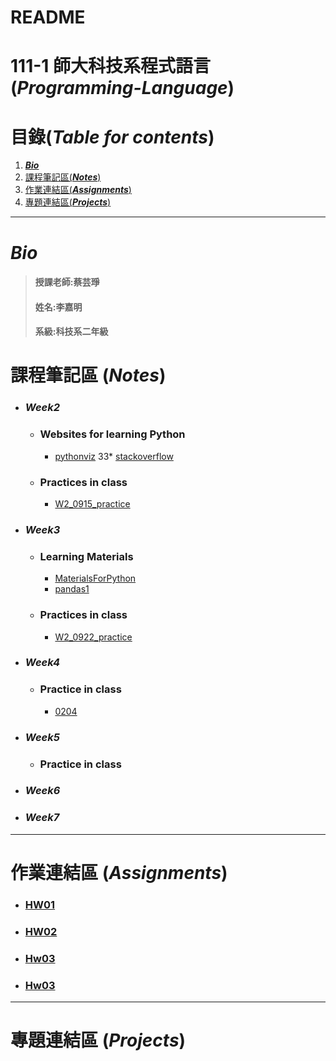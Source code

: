 # README
# 111-1 師大科技系程式語言 (***Programming-Language***)
# 目錄(***Table for contents***)
 1. [***Bio***](https://github.com/jiaminging/Programming-Language/blob/main/README.md#bio)
 2. [課程筆記區(***Notes***)](https://github.com/jiaminging/Programming-Language/blob/main/README.md#%E8%AA%B2%E7%A8%8B%E7%AD%86%E8%A8%98%E5%8D%80-notes)
 3. [作業連結區(***Assignments***)](https://github.com/jiaminging/Programming-Language/blob/main/README.md#%E4%BD%9C%E6%A5%AD%E9%80%A3%E7%B5%90%E5%8D%80-assignments)
 4. [專題連結區(***Projects***)](https://github.com/jiaminging/Programming-Language/blob/main/README.md#%E5%B0%88%E9%A1%8C%E9%80%A3%E7%B5%90%E5%8D%80-projects)
-----
# ***Bio***
>#### 授課老師:蔡芸琤    
>#### 姓名:李嘉明    
>#### 系級:科技系二年級  
# 課程筆記區 (***Notes***)
* ### ***Week2***
  * ### Websites for learning Python
    *   [pythonviz](https://pythonviz.com/basic/python-compare-lists-intersection-difference/)
    33*   [stackoverflow](https://stackoverflow.com/questions/21448225/getting-indices-of-true-values-in-a-boolean-list)
  * ### Practices in class
    *   [W2_0915_practice](https://github.com/jiaminging/Programming-Language/tree/main/W2_0915) 
* ### ***Week3***
  * ### Learning Materials
    *   [MaterialsForPython](https://github.com/pecu/LawTech/tree/main/Learning-Materials)
    *   [pandas1](https://github.com/pecu/PL/blob/main/Python01.ipynb)
  * ### Practices in class
    *   [W2_0922_practice](https://github.com/jiaminging/Programming-Language/tree/main/W3_0922/0922_practice)
* ### ***Week4***
  * ### Practice in class
    *   [0204](https://github.com/jiaminging/Programming-Language/blob/main/W3_0922/0922_practice/0922_practice_0204_dictionary.ipynb)
* ### ***Week5***
  * ### Practice in class
* ### ***Week6***
* ### ***Week7***
---
# 作業連結區 (***Assignments***)
  * ### [HW01](https://github.com/jiaminging/Programming-Language/blob/main/W3_0922/0922_Homework1/0922_Homework1_DataComparison.ipynb)
  * ### [HW02](https://github.com/jiaminging/Programming-Language/blob/main/Homework2/Homework2_JSON.ipynb)
  * ### [Hw03](https://github.com/jiaminging/Programming-Language/blob/main/Untitled%20Folder/HW3.ipynb)
  * ### [Hw03](https://github.com/jiaminging/Programming-Language/blob/main/Homework4/hw4.ipynb)
---
# 專題連結區 (***Projects***)
